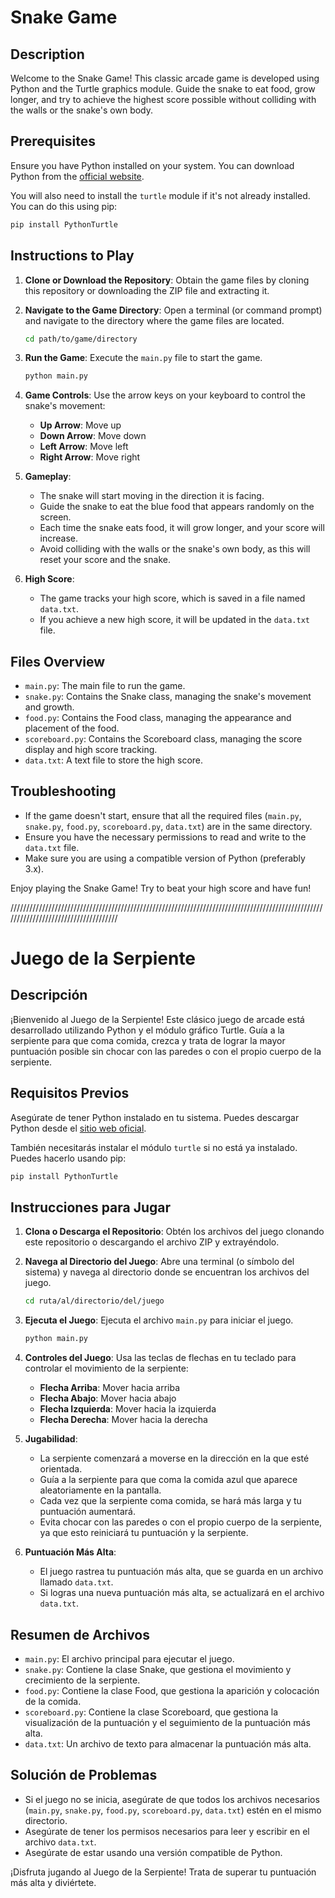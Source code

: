 # Snake Game

## Description
Welcome to the Snake Game! This classic arcade game is developed using Python and the Turtle graphics module. Guide the snake to eat food, grow longer, and try to achieve the highest score possible without colliding with the walls or the snake's own body.

## Prerequisites
Ensure you have Python installed on your system. You can download Python from the [official website](https://www.python.org/).

You will also need to install the `turtle` module if it's not already installed. You can do this using pip:
```bash
pip install PythonTurtle
```

## Instructions to Play
1. **Clone or Download the Repository**: Obtain the game files by cloning this repository or downloading the ZIP file and extracting it.

2. **Navigate to the Game Directory**: Open a terminal (or command prompt) and navigate to the directory where the game files are located.
   ```bash
   cd path/to/game/directory
   ```

3. **Run the Game**: Execute the `main.py` file to start the game.
   ```bash
   python main.py
   ```

4. **Game Controls**: Use the arrow keys on your keyboard to control the snake's movement:
   - **Up Arrow**: Move up
   - **Down Arrow**: Move down
   - **Left Arrow**: Move left
   - **Right Arrow**: Move right

5. **Gameplay**:
   - The snake will start moving in the direction it is facing.
   - Guide the snake to eat the blue food that appears randomly on the screen.
   - Each time the snake eats food, it will grow longer, and your score will increase.
   - Avoid colliding with the walls or the snake's own body, as this will reset your score and the snake.

6. **High Score**:
   - The game tracks your high score, which is saved in a file named `data.txt`.
   - If you achieve a new high score, it will be updated in the `data.txt` file.

## Files Overview
- `main.py`: The main file to run the game.
- `snake.py`: Contains the Snake class, managing the snake's movement and growth.
- `food.py`: Contains the Food class, managing the appearance and placement of the food.
- `scoreboard.py`: Contains the Scoreboard class, managing the score display and high score tracking.
- `data.txt`: A text file to store the high score.

## Troubleshooting
- If the game doesn't start, ensure that all the required files (`main.py`, `snake.py`, `food.py`, `scoreboard.py`, `data.txt`) are in the same directory.
- Ensure you have the necessary permissions to read and write to the `data.txt` file.
- Make sure you are using a compatible version of Python (preferably 3.x).

Enjoy playing the Snake Game! Try to beat your high score and have fun!

/////////////////////////////////////////////////////////////////////////////////////////////////////////////////////////////////////

# Juego de la Serpiente

## Descripción
¡Bienvenido al Juego de la Serpiente! Este clásico juego de arcade está desarrollado utilizando Python y el módulo gráfico Turtle. Guía a la serpiente para que coma comida, crezca y trata de lograr la mayor puntuación posible sin chocar con las paredes o con el propio cuerpo de la serpiente.

## Requisitos Previos
Asegúrate de tener Python instalado en tu sistema. Puedes descargar Python desde el [sitio web oficial](https://www.python.org/).

También necesitarás instalar el módulo `turtle` si no está ya instalado. Puedes hacerlo usando pip:
```bash
pip install PythonTurtle
```

## Instrucciones para Jugar
1. **Clona o Descarga el Repositorio**: Obtén los archivos del juego clonando este repositorio o descargando el archivo ZIP y extrayéndolo.

2. **Navega al Directorio del Juego**: Abre una terminal (o símbolo del sistema) y navega al directorio donde se encuentran los archivos del juego.
   ```bash
   cd ruta/al/directorio/del/juego
   ```

3. **Ejecuta el Juego**: Ejecuta el archivo `main.py` para iniciar el juego.
   ```bash
   python main.py
   ```

4. **Controles del Juego**: Usa las teclas de flechas en tu teclado para controlar el movimiento de la serpiente:
   - **Flecha Arriba**: Mover hacia arriba
   - **Flecha Abajo**: Mover hacia abajo
   - **Flecha Izquierda**: Mover hacia la izquierda
   - **Flecha Derecha**: Mover hacia la derecha

5. **Jugabilidad**:
   - La serpiente comenzará a moverse en la dirección en la que esté orientada.
   - Guía a la serpiente para que coma la comida azul que aparece aleatoriamente en la pantalla.
   - Cada vez que la serpiente coma comida, se hará más larga y tu puntuación aumentará.
   - Evita chocar con las paredes o con el propio cuerpo de la serpiente, ya que esto reiniciará tu puntuación y la serpiente.

6. **Puntuación Más Alta**:
   - El juego rastrea tu puntuación más alta, que se guarda en un archivo llamado `data.txt`.
   - Si logras una nueva puntuación más alta, se actualizará en el archivo `data.txt`.

## Resumen de Archivos
- `main.py`: El archivo principal para ejecutar el juego.
- `snake.py`: Contiene la clase Snake, que gestiona el movimiento y crecimiento de la serpiente.
- `food.py`: Contiene la clase Food, que gestiona la aparición y colocación de la comida.
- `scoreboard.py`: Contiene la clase Scoreboard, que gestiona la visualización de la puntuación y el seguimiento de la puntuación más alta.
- `data.txt`: Un archivo de texto para almacenar la puntuación más alta.

## Solución de Problemas
- Si el juego no se inicia, asegúrate de que todos los archivos necesarios (`main.py`, `snake.py`, `food.py`, `scoreboard.py`, `data.txt`) estén en el mismo directorio.
- Asegúrate de tener los permisos necesarios para leer y escribir en el archivo `data.txt`.
- Asegúrate de estar usando una versión compatible de Python.

¡Disfruta jugando al Juego de la Serpiente! Trata de superar tu puntuación más alta y diviértete.
